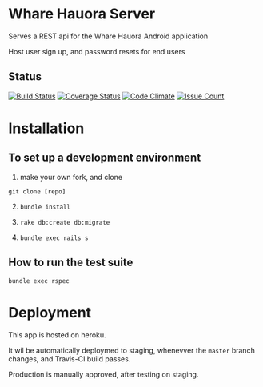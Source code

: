 Whare Hauora Server
===================

Serves a REST api for the Whare Hauora Android application

Host user sign up, and password resets for end users


Status
------
[![Build Status](https://travis-ci.org/WhareHauora/wharehauora-server.svg?branch=master)](https://travis-ci.org/WhareHauora/wharehauora-server)
[![Coverage Status](https://coveralls.io/repos/github/WhareHauora/wharehauora-server/badge.svg?branch=master)](https://coveralls.io/github/WhareHauora/wharehauora-server?branch=master)
[![Code Climate](https://codeclimate.com/github/WhareHauora/wharehauora-server/badges/gpa.svg)](https://codeclimate.com/github/WhareHauora/wharehauora-server)
[![Issue Count](https://codeclimate.com/github/WhareHauora/wharehauora-server/badges/issue_count.svg)](https://codeclimate.com/github/WhareHauora/wharehauora-server)

Installation
============

To set up a development environment
-----------------------------------

1. make your own fork, and clone

  `git clone [repo]`

2. `bundle install`

3. `rake db:create db:migrate`

4. `bundle exec rails s`


How to run the test suite
-------------------------

`bundle exec rspec`

Deployment
==========

This app is hosted on heroku. 

It wil be automatically deploymed to staging, whenevver the `master` branch changes, and Travis-CI build passes.

Production is manually approved, after testing on staging.
